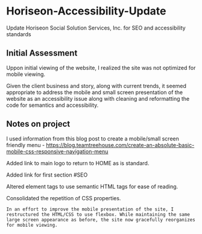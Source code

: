 # Horiseon-Accessibility-Update
Update Horiseon Social Solution Services, Inc. for SEO and accessibility standards

## Initial Assessment
Uppon initial viewing of the website, I realized the site was not optimized for mobile viewing.

Given the client business and story, along with current trends, it seemed appropriate to address the mobile and small screen presentation of the website as an accessibility issue along with cleaning and reformatting the code for semantics and accessibility.

## Notes on project
I used information from this blog post to create a mobile/small screen friendly menu - https://blog.teamtreehouse.com/create-an-absolute-basic-mobile-css-responsive-navigation-menu

Added link to main logo to return to HOME as is standard.

Added link for first section #SEO

Altered element tags to use semantic HTML tags for ease of reading.

Consolidated the repetition of CSS properties.

```
In an effort to improve the mobile presentation of the site, I restructured the HTML/CSS to use flexbox. While maintaining the same large screen appearance as before, the site now gracefully reorganizes for mobile viewing.
```
